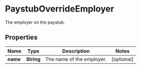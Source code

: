 

# PaystubOverrideEmployer

The employer on the paystub.

## Properties

| Name | Type | Description | Notes |
|------------ | ------------- | ------------- | -------------|
|**name** | **String** | The name of the employer. |  [optional] |



